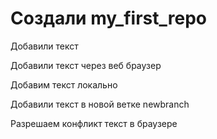 ﻿# Создали my_first_repo


Добавили текст

Добавили текст через веб браузер


Добавим текст локально

Добавили текст в новой ветке newbranch

Разрешаем конфликт текст в браузере


